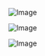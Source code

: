![Image](https://github.com/user-attachments/assets/64460ea6-e75c-4951-a91f-3ae5e17bc09d)

![Image](https://github.com/user-attachments/assets/3f08e720-671a-4982-a031-58560eb4dc43)

![Image](https://github.com/user-attachments/assets/e5bc4503-3677-4d5d-b109-72924d2b8ba1)
